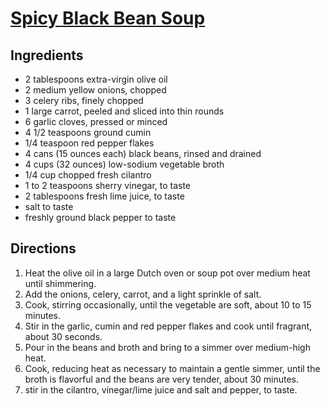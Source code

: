 # [Spicy Black Bean Soup](https://cookieandkate.com/spicy-vegan-black-bean-soup/)

## Ingredients

- 2 tablespoons extra-virgin olive oil
- 2 medium yellow onions, chopped
- 3 celery ribs, finely chopped
- 1 large carrot, peeled and sliced into thin rounds
- 6 garlic cloves, pressed or minced
- 4 1/2 teaspoons ground cumin
- 1/4 teaspoon red pepper flakes
- 4 cans (15 ounces each) black beans, rinsed and drained
- 4 cups (32 ounces) low-sodium vegetable broth
- 1/4 cup chopped fresh cilantro
- 1 to 2 teaspoons sherry vinegar, to taste
- 2 tablespoons fresh lime juice, to taste
- salt to taste
- freshly ground black pepper to taste

## Directions

1. Heat the olive oil in a large Dutch oven or soup pot over medium heat until shimmering.
1. Add the onions, celery, carrot, and a light sprinkle of salt.
1. Cook, stirring occasionally, until the vegetable are soft, about 10 to 15 minutes.
1. Stir in the garlic, cumin and red pepper flakes and cook until fragrant, about 30 seconds.
1. Pour in the beans and broth and bring to a simmer over medium-high heat.
1. Cook, reducing heat as necessary to maintain a gentle simmer, until the broth is flavorful and the beans are very tender, about 30 minutes.
1. stir in the cilantro, vinegar/lime juice and salt and pepper, to taste. 
